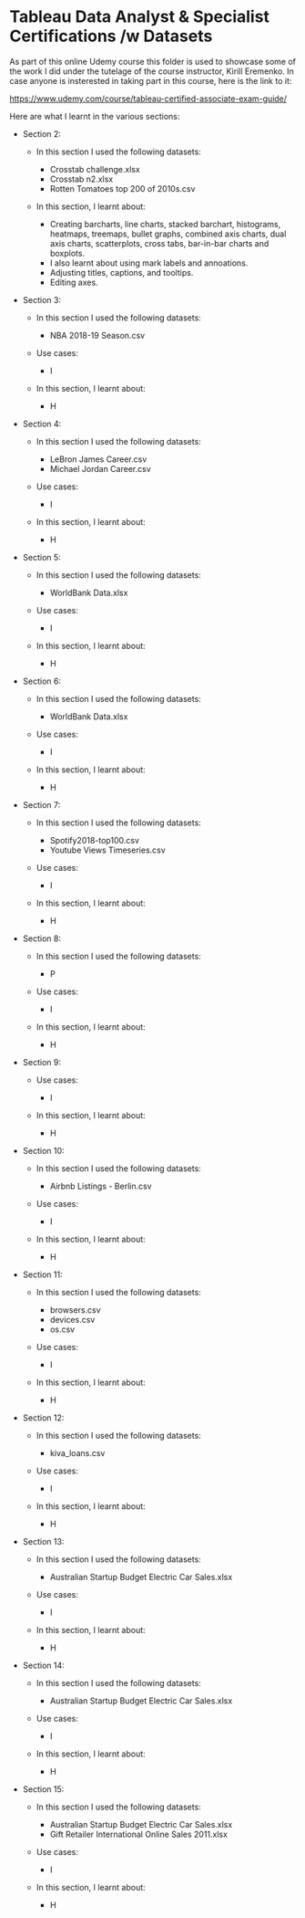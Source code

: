 # Tableau Data Analyst & Specialist Certifications /w Datasets

As part of this online Udemy course this folder is used to showcase some of the work I did under the tutelage of the course instructor, Kirill Eremenko. In case anyone is insterested in taking part in this course, here is the link to it:

https://www.udemy.com/course/tableau-certified-associate-exam-guide/

Here are what I learnt in the various sections:


- Section 2:
  - In this section I used the following datasets:
    - Crosstab challenge.xlsx
    - Crosstab n2.xlsx
    - Rotten Tomatoes top 200 of 2010s.csv
    
  - In this section, I learnt about:
    - Creating barcharts, line charts, stacked barchart, histograms, heatmaps, treemaps, bullet graphs, combined axis charts, dual axis charts, scatterplots, cross tabs, bar-in-bar charts and boxplots.
    - I also learnt about using mark labels and annoations.
    - Adjusting titles, captions, and tooltips.
    - Editing axes.


- Section 3:
  - In this section I used the following datasets:
    - NBA 2018-19 Season.csv
  - Use cases:
    - I 
    
  - In this section, I learnt about:
    - H


- Section 4:
  - In this section I used the following datasets:
    - LeBron James Career.csv
    - Michael Jordan Career.csv
  - Use cases:
    - I 
    
  - In this section, I learnt about:
    - H


- Section 5:
  - In this section I used the following datasets:
    - WorldBank Data.xlsx
  - Use cases:
    - I 
    
  - In this section, I learnt about:
    - H


- Section 6:
  - In this section I used the following datasets:
    - WorldBank Data.xlsx
  - Use cases:
    - I 
    
  - In this section, I learnt about:
    - H


- Section 7:
  - In this section I used the following datasets:
    - Spotify2018-top100.csv
    - Youtube Views Timeseries.csv
  - Use cases:
    - I 
    
  - In this section, I learnt about:
    - H


- Section 8:
  - In this section I used the following datasets:
    - P
  - Use cases:
    - I 
    
  - In this section, I learnt about:
    - H


- Section 9:
  - Use cases:
    - I 
    
  - In this section, I learnt about:
    - H


- Section 10:
  - In this section I used the following datasets:
    - Airbnb Listings - Berlin.csv
  - Use cases:
    - I 
    
  - In this section, I learnt about:
    - H


- Section 11:
  - In this section I used the following datasets:
    - browsers.csv
    - devices.csv
    - os.csv
  - Use cases:
    - I 
    
  - In this section, I learnt about:
    - H


- Section 12:
  - In this section I used the following datasets:
    - kiva_loans.csv
  - Use cases:
    - I 
    
  - In this section, I learnt about:
    - H


- Section 13:
  - In this section I used the following datasets:
    - Australian Startup Budget Electric Car Sales.xlsx
  - Use cases:
    - I 
    
  - In this section, I learnt about:
    - H


- Section 14:
  - In this section I used the following datasets:
    - Australian Startup Budget Electric Car Sales.xlsx
  - Use cases:
    - I 
    
  - In this section, I learnt about:
    - H


- Section 15:
  - In this section I used the following datasets:
    - Australian Startup Budget Electric Car Sales.xlsx
    - Gift Retailer International Online Sales 2011.xlsx
  - Use cases:
    - I 
    
  - In this section, I learnt about:
    - H
